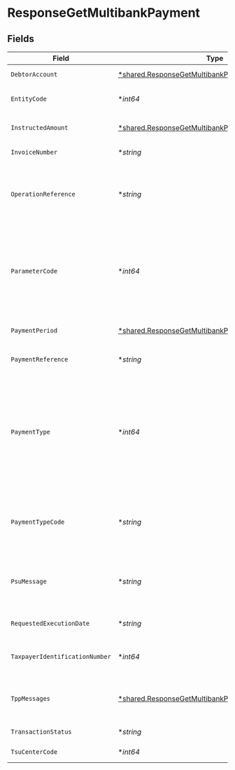 # ResponseGetMultibankPayment


## Fields

| Field                                                                                                                                  | Type                                                                                                                                   | Required                                                                                                                               | Description                                                                                                                            | Example                                                                                                                                |
| -------------------------------------------------------------------------------------------------------------------------------------- | -------------------------------------------------------------------------------------------------------------------------------------- | -------------------------------------------------------------------------------------------------------------------------------------- | -------------------------------------------------------------------------------------------------------------------------------------- | -------------------------------------------------------------------------------------------------------------------------------------- |
| `DebtorAccount`                                                                                                                        | [*shared.ResponseGetMultibankPaymentDebtorAccount](../../../pkg/models/shared/responsegetmultibankpaymentdebtoraccount.md)             | :heavy_minus_sign:                                                                                                                     | Cuenta del ordenante .                                                                                                                 |                                                                                                                                        |
| `EntityCode`                                                                                                                           | **int64*                                                                                                                               | :heavy_minus_sign:                                                                                                                     | Entidad del pago Multibanco                                                                                                            | 1                                                                                                                                      |
| `InstructedAmount`                                                                                                                     | [*shared.ResponseGetMultibankPaymentInstructedAmount](../../../pkg/models/shared/responsegetmultibankpaymentinstructedamount.md)       | :heavy_minus_sign:                                                                                                                     | Importe de la transferencia .                                                                                                          |                                                                                                                                        |
| `InvoiceNumber`                                                                                                                        | **string*                                                                                                                              | :heavy_minus_sign:                                                                                                                     | Número de factura/recibo                                                                                                               | 12345678901234567890                                                                                                                   |
| `OperationReference`                                                                                                                   | **string*                                                                                                                              | :heavy_minus_sign:                                                                                                                     | Referencia obtenida en la consulta de valor a pagar a la Seguridad Social.                                                             | 1501ab4e-6904-11ea-bc55-0242ac130003                                                                                                   |
| `ParameterCode`                                                                                                                        | **int64*                                                                                                                               | :heavy_minus_sign:                                                                                                                     | Código de parámetro asociado al importe. Obtenido en la consulta de catálogo de special-service-payments                               | 3                                                                                                                                      |
| `PaymentPeriod`                                                                                                                        | [*shared.ResponseGetMultibankPaymentPaymentPeriod](../../../pkg/models/shared/responsegetmultibankpaymentpaymentperiod.md)             | :heavy_minus_sign:                                                                                                                     | Periodo por el que se realiza el pago                                                                                                  |                                                                                                                                        |
| `PaymentReference`                                                                                                                     | **string*                                                                                                                              | :heavy_minus_sign:                                                                                                                     | Referencia del pago Multibanco .                                                                                                       | 123456789                                                                                                                              |
| `PaymentType`                                                                                                                          | **int64*                                                                                                                               | :heavy_minus_sign:                                                                                                                     | Valores posibles para service-payments 1- Servicios 2 – Compras Valores posibles para special-service-payments - Devueltos en catálogo | 1                                                                                                                                      |
| `PaymentTypeCode`                                                                                                                      | **string*                                                                                                                              | :heavy_minus_sign:                                                                                                                     | Código del tipo de pago. Devuelto en el catalogo de tipos pagos al sector público                                                      | 05                                                                                                                                     |
| `PsuMessage`                                                                                                                           | **string*                                                                                                                              | :heavy_minus_sign:                                                                                                                     | Texto enviado al TPP a través del HUB para ser mostrado al PSU.                                                                        | Mensaje de ejemplo                                                                                                                     |
| `RequestedExecutionDate`                                                                                                               | **string*                                                                                                                              | :heavy_minus_sign:                                                                                                                     | Fecha de ejecución futura                                                                                                              | 2018-05-17                                                                                                                             |
| `TaxpayerIdentificationNumber`                                                                                                         | **int64*                                                                                                                               | :heavy_minus_sign:                                                                                                                     | Número de identificación del contribuyente                                                                                             | 6244688226942976                                                                                                                       |
| `TppMessages`                                                                                                                          | [*shared.ResponseGetMultibankPaymentTppMessages](../../../pkg/models/shared/responsegetmultibankpaymenttppmessages.md)                 | :heavy_minus_sign:                                                                                                                     | Mensaje para el TPP enviado a través del HUB.                                                                                          |                                                                                                                                        |
| `TransactionStatus`                                                                                                                    | **string*                                                                                                                              | :heavy_minus_sign:                                                                                                                     | Estado de la transacción                                                                                                               | ACCP                                                                                                                                   |
| `TsuCenterCode`                                                                                                                        | **int64*                                                                                                                               | :heavy_minus_sign:                                                                                                                     | Código del centro TSU                                                                                                                  | 2698                                                                                                                                   |